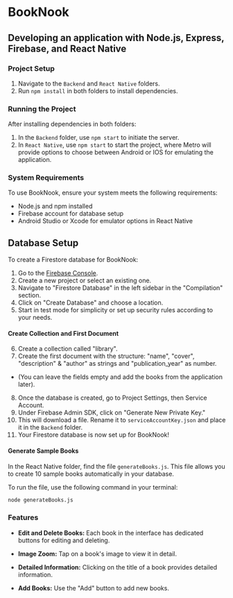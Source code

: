 # BookNook

## Developing an application with Node.js, Express, Firebase, and React Native

### Project Setup

1. Navigate to the `Backend` and `React Native` folders.
2. Run `npm install` in both folders to install dependencies.

### Running the Project

After installing dependencies in both folders:

1. In the `Backend` folder, use `npm start` to initiate the server.
2. In `React Native`, use `npm start` to start the project, where Metro will provide options to choose between Android or IOS for emulating the application.

### System Requirements

To use BookNook, ensure your system meets the following requirements:

- Node.js and npm installed
- Firebase account for database setup
- Android Studio or Xcode for emulator options in React Native

## Database Setup

To create a Firestore database for BookNook:

1. Go to the [Firebase Console](https://console.firebase.google.com/).
2. Create a new project or select an existing one.
3. Navigate to "Firestore Database" in the left sidebar in the "Compilation" section.
4. Click on "Create Database" and choose a location.
5. Start in test mode for simplicity or set up security rules according to your needs.

#### Create Collection and First Document

6. Create a collection called "library".
7. Create the first document with the structure: "name", "cover", "description" & "author" as strings and "publication_year" as number.

- (You can leave the fields empty and add the books from the application later).

8. Once the database is created, go to Project Settings, then Service Account.
9. Under Firebase Admin SDK, click on "Generate New Private Key."
10. This will download a file. Rename it to `serviceAccountKey.json` and place it in the `Backend` folder.
11. Your Firestore database is now set up for BookNook!

#### Generate Sample Books

In the React Native folder, find the file `generateBooks.js`. This file allows you to create 10 sample books automatically in your database.

To run the file, use the following command in your terminal:

```bash
node generateBooks.js
```

### Features

- **Edit and Delete Books:** Each book in the interface has dedicated buttons for editing and deleting.

- **Image Zoom:** Tap on a book's image to view it in detail.

- **Detailed Information:** Clicking on the title of a book provides detailed information.

- **Add Books:** Use the "Add" button to add new books.
